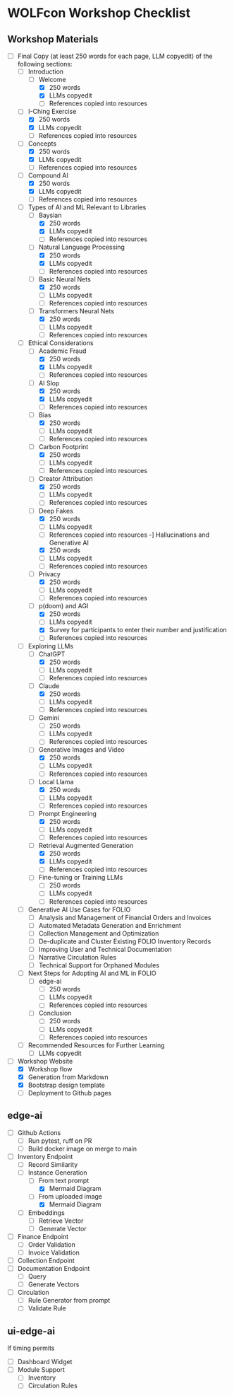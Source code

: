 # WOLFcon Workshop Checklist

## Workshop Materials
- [ ] Final Copy (at least 250 words for each page, LLM copyedit) of the following sections:
  - [ ] Introduction
    - [ ] Welcome
      - [x] 250 words
      - [x] LLMs copyedit
      - [ ] References copied into resources
   - [ ] I-Ching Exercise
      - [x] 250 words
      - [x] LLMs copyedit
      - [ ] References copied into resources
    - [ ] Concepts
      - [x] 250 words
      - [x] LLMs copyedit
      - [ ] References copied into resources
    - [ ] Compound AI
      - [x] 250 words
      - [x] LLMs copyedit
      - [ ] References copied into resources
  - [ ] Types of AI and ML Relevant to Libraries
    - [ ] Baysian
      - [x] 250 words
      - [x] LLMs copyedit
      - [ ] References copied into resources
    - [ ] Natural Language Processing
      - [x] 250 words
      - [x] LLMs copyedit
      - [ ] References copied into resources
    - [ ] Basic Neural Nets
      - [x] 250 words
      - [ ] LLMs copyedit
      - [ ] References copied into resources
    - [ ] Transformers Neural Nets
      - [x] 250 words
      - [ ] LLMs copyedit
      - [ ] References copied into resources
  - [ ] Ethical Considerations
    - [ ] Academic Fraud 
      - [x] 250 words
      - [x] LLMs copyedit
      - [ ] References copied into resources
    - [ ] AI Slop
      - [x] 250 words
      - [x] LLMs copyedit
      - [ ] References copied into resources
    - [ ] Bias
      - [x] 250 words
      - [ ] LLMs copyedit
      - [ ] References copied into resources
    - [ ] Carbon Footprint 
      - [x] 250 words
      - [ ] LLMs copyedit
      - [ ] References copied into resources
    - [ ] Creator Attribution
      - [x] 250 words
      - [ ] LLMs copyedit
      - [ ] References copied into resources
    - [ ] Deep Fakes
      - [x] 250 words
      - [ ] LLMs copyedit
      - [ ] References copied into resources
    -] Hallucinations and Generative AI 
      - [x] 250 words
      - [ ] LLMs copyedit
      - [ ] References copied into resources
    - [ ] Privacy
      - [x] 250 words
      - [ ] LLMs copyedit
      - [ ] References copied into resources
    - [ ] p(doom) and AGI 
      - [x] 250 words
      - [ ] LLMs copyedit
      - [x] Survey for participants to enter their number and justification
      - [ ] References copied into resources
  - [ ] Exploring LLMs
    - [ ] ChatGPT
      - [x] 250 words
      - [ ] LLMs copyedit
      - [ ] References copied into resources
    - [ ] Claude
      - [x] 250 words
      - [ ] LLMs copyedit
      - [ ] References copied into resources
    - [ ] Gemini
      - [ ] 250 words
      - [ ] LLMs copyedit
      - [ ] References copied into resources
    - [ ] Generative Images and Video
      - [x] 250 words
      - [ ] LLMs copyedit
      - [ ] References copied into resources
    - [ ] Local Llama
      - [x] 250 words
      - [ ] LLMs copyedit
      - [ ] References copied into resources
    - [ ] Prompt Engineering
      - [x] 250 words
      - [ ] LLMs copyedit
      - [ ] References copied into resources
    - [ ] Retrieval Augmented Generation
      - [x] 250 words
      - [x] LLMs copyedit
      - [ ] References copied into resources
    - [ ] Fine-tuning or Training LLMs
      - [ ] 250 words
      - [ ] LLMs copyedit
      - [ ] References copied into resources
  - [ ] Generative AI Use Cases for FOLIO
    - [ ] Analysis and Management of Financial Orders and Invoices
    - [ ] Automated Metadata Generation and Enrichment
    - [ ] Collection Management and Optimization
    - [ ] De-duplicate and Cluster Existing FOLIO Inventory Records
    - [ ] Improving User and Technical Documentation
    - [ ] Narrative Circulation Rules
    - [ ] Technical Support for Orphaned Modules
  - [ ] Next Steps for Adopting AI and ML in FOLIO
    - [ ] edge-ai
      - [ ] 250 words
      - [ ] LLMs copyedit
      - [ ] References copied into resources
    - [ ] Conclusion
      - [ ] 250 words
      - [ ] LLMs copyedit
      - [ ] References copied into resources
  - [ ] Recommended Resources for Further Learning
      - [ ] LLMs copyedit
- [ ] Workshop Website
  - [x] Workshop flow 
  - [x] Generation from Markdown
  - [x] Bootstrap design template
  - [ ] Deployment to Github pages
## edge-ai
- [ ] Github Actions
  - [ ] Run pytest, ruff on PR
  - [ ] Build docker image on merge to main
- [ ] Inventory Endpoint
  - [ ] Record Similarity
  - [ ] Instance Generation
    - [ ] From text prompt
      - [x] Mermaid Diagram
    - [ ] From uploaded image
      - [x] Mermaid Diagram
  - [ ] Embeddings
    - [ ] Retrieve Vector
    - [ ] Generate Vector
- [ ] Finance Endpoint
  - [ ] Order Validation
  - [ ] Invoice Validation
- [ ] Collection Endpoint
- [ ] Documentation Endpoint
  - [ ] Query
  - [ ] Generate Vectors
- [ ] Circulation
  - [ ] Rule Generator from prompt
  - [ ] Validate Rule

## ui-edge-ai
If timing permits

- [ ] Dashboard Widget
- [ ] Module Support
  - [ ] Inventory
  - [ ] Circulation Rules
